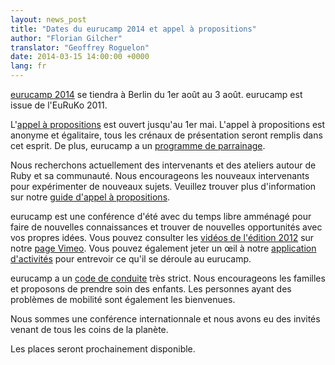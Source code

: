 ```yaml
---
layout: news_post
title: "Dates du eurucamp 2014 et appel à propositions"
author: "Florian Gilcher"
translator: "Geoffrey Roguelon"
date: 2014-03-15 14:00:00 +0000
lang: fr
---
```


[eurucamp 2014][1] se tiendra à Berlin du 1er août au 3 août.
eurucamp est issue de l'EuRuKo 2011.

L'[appel à propositions][2] est ouvert jusqu'au 1er mai.
L'appel à propositions est anonyme et égalitaire, tous les crénaux de présentation
seront remplis dans cet esprit.
De plus, eurucamp a un [programme de parrainage][3].

Nous recherchons actuellement des intervenants et des ateliers autour de Ruby et
sa communauté.
Nous encourageons les nouveaux intervenants pour expérimenter de nouveaux sujets.
Veuillez trouver plus d'information sur notre [guide d'appel à propositions][4].

eurucamp est une conférence d'été avec du temps libre amménagé pour faire de
nouvelles connaissances et trouver de nouvelles opportunités avec vos propres
idées. Vous pouvez consulter les [vidéos de l'édition 2012][5] sur notre
[page Vimeo][6]. Vous pouvez également jeter un œil à notre
[application d'activités][7] pour entrevoir ce qu'il se déroule au eurucamp.

eurucamp a un [code de conduite][8] très strict. Nous encourageons les familles
et proposons de prendre soin des enfants. Les personnes ayant des problèmes de
mobilité sont également les bienvenues.

Nous sommes une conférence internationnale et nous avons eu des invités venant
de tous les coins de la planète.

Les places seront prochainement disponible.

[1]: http://2014.eurucamp.org
[2]: http://cfp.eurucamp.org
[3]: http://cfp.eurucamp.org/mentorship
[4]: http://cfp.eurucamp.org/guide
[5]: https://vimeo.com/51200145
[6]: https://vimeo.com/eurucamp
[7]: http://activities.eurucamp.org
[8]: http://cfp.eurucamp.org/coc
